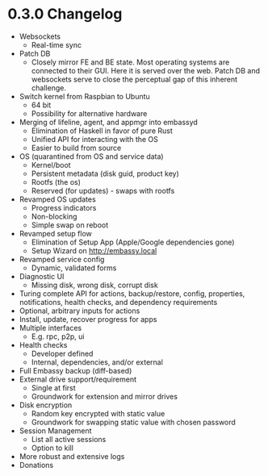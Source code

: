# 0.3.0 Changelog

- Websockets
	- Real-time sync
- Patch DB
	- Closely mirror FE and BE state. Most operating systems are connected to their GUI. Here it is served over the web. Patch DB and websockets serve to close the perceptual gap of this inherent challenge.
- Switch kernel from Raspbian to Ubuntu
	- 64 bit
	- Possibility for alternative hardware
- Merging of lifeline, agent, and appmgr into embassyd
	- Elimination of Haskell in favor of pure Rust
	- Unified API for interacting with the OS
	- Easier to build from source
- OS (quarantined from OS and service data)
	- Kernel/boot
	- Persistent metadata (disk guid, product key)
	- Rootfs (the os)
	- Reserved (for updates) - swaps with rootfs
- Revamped OS updates
	- Progress indicators
	- Non-blocking
	- Simple swap on reboot
- Revamped setup flow
	- Elimination of Setup App (Apple/Google dependencies gone)
	- Setup Wizard on http://embassy.local
- Revamped service config
	- Dynamic, validated forms
- Diagnostic UI
	- Missing disk, wrong disk, corrupt disk
- Turing complete API for actions, backup/restore, config, properties, notifications, health checks, and dependency requirements
- Optional, arbitrary inputs for actions
- Install, update, recover progress for apps
- Multiple interfaces
	- E.g. rpc, p2p, ui
- Health checks
	- Developer defined
	- Internal, dependencies, and/or external
- Full Embassy backup (diff-based)
- External drive support/requirement
	- Single at first
	- Groundwork for extension and mirror drives
- Disk encryption
	- Random key encrypted with static value
	- Groundwork for swapping static value with chosen password
- Session Management
	- List all active sessions
	- Option to kill
- More robust and extensive logs
- Donations


